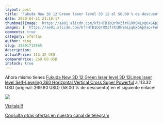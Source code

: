 ```yaml
---
layout: post
title: 'Fukuda New 3D 12 Green laser level 3D 12 al 58.00 % de descuento'
date: 2020-04-21 21:19:17
thumbnailImage: 'https://ae01.alicdn.com/kf/HTB1bQrRXZfrK1RkSmLyq6xGApXao/Fukuda-New-3D-12-Green-laser-level-3D-12Lines-laser-level-Self-Leveling-360-Horizontal-Vertical.jpg_350x350._SL200_.jpg'
images: [ 'https://ae01.alicdn.com/kf/HTB1bQrRXZfrK1RkSmLyq6xGApXao/Fukuda-New-3D-12-Green-laser-level-3D-12Lines-laser-level-Self-Leveling-360-Horizontal-Vertical.jpg_350x350._SL200_.jpg' ]
comments: true
category: ofertas
author: ring
slug: 32891713865
description:
actualPrice: 113.32 USD
comparePrice: 269.80 USD
inStock: true
---
```


Ahora mismo tienes [Fukuda New 3D 12 Green laser level 3D 12Lines laser level Self-Leveling 360 Horizontal Vertical Cross Super Powerful](https://www.amazon.com/dp/32891713865/?tag=redken08-20) a 113.32 USD (original: 269.80 USD) (58.00 %  de descuento) en el siguiente enlace!

[![](https://ae01.alicdn.com/kf/HTB1bQrRXZfrK1RkSmLyq6xGApXao/Fukuda-New-3D-12-Green-laser-level-3D-12Lines-laser-level-Self-Leveling-360-Horizontal-Vertical.jpg_350x350._SL200_.jpg)](https://www.amazon.com/dp/32891713865/?tag=redken08-20)

[Visítala!!!](https://www.amazon.com/dp/32891713865/?tag=redken08-20)

[Consulta otras ofertas en nuestro canal de telegram](https://t.me/s/ofertas25)
